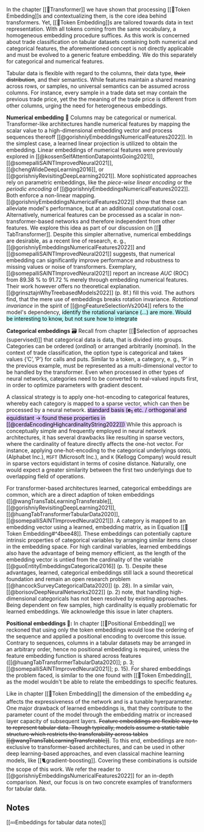 In the chapter [[🤖Transformer]] we have shown that processing [[🛌Token Embedding]]s and contextualizing them, is the core idea behind transformers. Yet, [[🛌Token Embedding]]s  are tailored towards data in text representation. With all tokens coming from the same vocabulary, a homogeneous embedding procedure suffices. As this work is concerned about trade classification on tabular datasets containing both numerical and categorical features, the aforementioned concept is not directly applicable and must be evolved to a generic feature embedding. We do this separately for categorical and numerical features.

Tabular data is flexible with regard to the columns, their data type, ~~their distribution~~, and their semantics. While features maintain a shared meaning across rows, or samples, no universal semantics can be assumed across columns. For instance, every sample in a trade data set may contain the previous trade price, yet the the meaning of the trade price is different from other columns, urging the need for heterogeneous embeddings. 

**Numerical embedding** 🔢
Columns may be categorical or numerical. Transformer-like architectures handle numerical features by mapping the scalar value to a high-dimensional embedding vector and process sequences thereoff [[@gorishniyEmbeddingsNumericalFeatures2022]]. In the simplest case, a learned linear projection is utilized to obtain the embedding. Linear embeddings of numerical features were previously explored in [[@kossenSelfAttentionDatapointsGoing2021]], [[@somepalliSAINTImprovedNeural2021]], [[@chengWideDeepLearning2016]], or [[@gorishniyRevisitingDeepLearning2021]]. More sophisticated approaches rely on parametric embeddings, like the *piece-wise linear encoding* or the *periodic encoding* of [[@gorishniyEmbeddingsNumericalFeatures2022]]. Both enforce a non-linear mapping. [[@gorishniyEmbeddingsNumericalFeatures2022]] show that these can alleviate model's performance, but at an additional computational cost. Alternatively, numerical features can be processed as a scalar in non-transformer-based networks and therefore independent from other features. We explore this idea as part of our discussion on [[🤖TabTransformer]]. Despite this simpler alternative, numerical embeddings are desirable, as a recent line of research, e. g.,  [[@gorishniyEmbeddingsNumericalFeatures2022]] and [[@somepalliSAINTImprovedNeural2021]] suggests, that numerical embedding can significantly improve performance and robustness to missing values or noise of transformers. Exemplary, [[@somepalliSAINTImprovedNeural2021]] report an increase *AUC* (ROC) from 89.38 % to 91.72 % merely through embedding numerical features. Their work however offers no theoretical explanation. [[@grinsztajnWhyTreebasedModels2022]] (p. 8f.) fill this void. The authors find, that the mere use of embeddings breaks rotation invariance. *Rotational invariance* in the spirit of [[@ngFeatureSelectionVs2004]] refers to the model's dependency,   <mark style="background: #ABF7F7A6;">identify the rotational variance (...) are more. Would be interesting to know, but not sure how to integrate</mark>  

**Categorical embeddings** 🗃️
Recall from chapter [[🥠Selection of approaches (supervised)]] that categorical data is data, that is divided into groups. Categories can be ordered (*ordinal*) or arranged arbitrarily (*nominal*). In the context of trade classification, the option type is categorical and takes values $\{\text{'C'},\text{'P'}\}$ for calls and puts. Similar to a token, a category, e. g., $\text{'P'}$ in the previous example, must be represented as a multi-dimensional vector to be handled by the transformer. Even when processed in other types of neural networks, categories need to be converted to real-valued inputs first, in order to optimize parameters with gradient descent.

A classical strategy is to apply one-hot-encoding to categorical features, whereby each category is mapped to a sparse vector, which can then be processed by a neural network. <mark style="background: #D2B3FFA6;">standard basis ($\mathbf{e}_{1}$ etc. / orthogonal and equidistant -> found these properties in [[@cerdaEncodingHighcardinalityString2022]]) </mark> While this approach is conceptually simple and frequently employed in neural network architectures, it has several drawbacks like resulting in sparse vectors, where the cardinality of feature directly affects the one-hot vector. For instance, applying one-hot-encoding to the categorical underlyings $\texttt{GOOGL}$ (Alphabet Inc.), $\texttt{MSFT}$ (Microsoft Inc.), and $\texttt{K}$ (Kellogg Company) would result in sparse vectors equidistant in terms of cosine distance. Naturally, one would expect a greater similarity between the first two underlyings due to overlapping field of operations. 

For transformer-based architectures learned, categorical embeddings are common, which are a direct adaption of token embeddings ([[@wangTransTabLearningTransferable]], [[@gorishniyRevisitingDeepLearning2021]], [[@huangTabTransformerTabularData2020]], [[@somepalliSAINTImprovedNeural2021]]). A category is mapped to an embedding vector using a learned, embedding matrix, as in Equation [[🛌Token Embedding#^4bee48]]. These embeddings can potentially capture intrinsic properties of categorical variables by arranging similar items closer in the embedding space. For high cardinal variables, learned embeddings also have the advantage of being memory efficient, as the length of the embedding vector is untied from the cardinality of the variable [[@guoEntityEmbeddingsCategorical2016]] (p. 1). Despite these advantages, learned, categorical embeddings still lack a sound theoretical foundation and remain an open research problem [[@hancockSurveyCategoricalData2020]] (p. 28). In a similar vain, [[@borisovDeepNeuralNetworks2022]] (p. 2) note, that handling high-dimensional categoricals has not been resolved by existing approaches. Being dependent on few samples, high cardinality is equally problematic for learned embeddings. We acknowledge this issue in later chapters.

**Positional embeddings 🧵:**
In chapter [[🧵Positional Embedding]] we reckoned that using only the token embeddings would lose the ordering of the sequence and applied a positional encoding to overcome this issue. Contrary to sequences, columns in a tabular datasets may be arranged in an arbitrary order, hence no positional embedding is required, unless the feature embedding function is shared across features ([[@huangTabTransformerTabularData2020]]; p. 3; [[@somepalliSAINTImprovedNeural2021]]; p. 15). For shared embeddings the problem faced, is similar to the one found with [[🛌Token Embedding]], as the model wouldn't be able to relate the embeddings to specific features.  

Like in chapter [[🛌Token Embedding]] the dimension of the embedding $e_{d}$ affects the expressiveness of the network and is a tunable hyerparameter. One major drawback of learned embeddings is, that they contribute to the parameter count of the model through the embedding matrix or increased layer capacity of subsequent layers. ~~Feature embeddings are flexible way to to represent tabular data. Though typically, models assume a static table structure which restricts the transferability across tables [[@wangTransTabLearningTransferable]]~~. To this end, embeddings are non-exclusive to transformer-based architectures, and can be used in other deep learning-based approaches, and even classical machine learning models, like [[🐈gradient-boosting]]. Covering these combinations is outside the scope of this work. We refer the reader to [[@gorishniyEmbeddingsNumericalFeatures2022]] for an in-depth comparison. Next, our focus is on two concrete examples of transformers for tabular data.

## Notes
[[💤Embeddings for tabular data notes]]


